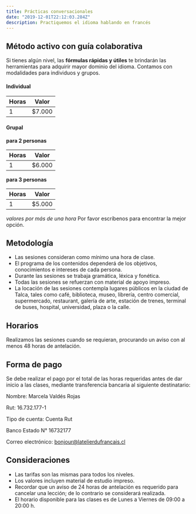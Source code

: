 ```yaml
---
title: Prácticas conversacionales
date: "2019-12-01T22:12:03.284Z"
description: Practiquemos el idioma hablando en francés
---
```


## Método activo con guía colaborativa

Si tienes algún nivel, las **fórmulas rápidas y útiles** te brindarán las herramientas para adquirir mayor dominio del idioma. Contamos con modalidades para individuos y grupos.

#### Individual

|Horas|Valor|
|---|---|
|1 | $7.000 |

#### Grupal

**para 2 personas**

| Horas | Valor |
| ------ | ------ |
| 1 | $6.000 |

**para 3 personas**

| Horas | Valor |
| ------ | ------ |
| 1 | $5.000 |

*valores por más de una hora*
Por favor escríbenos para encontrar la mejor opción.

## Metodología

- Las sesiones consideran como mínimo una hora de clase.
- El programa de los contenidos dependerá de los objetivos, conocimientos e intereses de cada persona.
- Durante las sesiones se trabaja gramática, léxica y fonética.
- Todas las sesiones se refuerzan con material de apoyo impreso.
- La locación de las sesiones contempla lugares públicos en la ciudad de Talca, tales como café, biblioteca, museo, librería, centro comercial, supermercado, restaurant, galería de arte, estación de trenes, terminal de buses, hospital, universidad, plaza o la calle.

## Horarios

Realizamos las sesiones cuando se requieran, procurando un aviso con al menos 48 horas de antelación.

## Forma de pago

Se debe realizar el pago por el total de las horas requeridas antes de dar inicio a las clases, mediante transferencia bancaria al siguiente destinatario:

Nombre: Marcela Valdés Rojas

Rut: 16.732.177-1

Tipo de cuenta: Cuenta Rut

Banco Estado N° 16732177

Correo electrónico: bonjour@latelierdufrancais.cl

## Consideraciones

- Las tarifas son las mismas para todos los niveles.
- Los valores incluyen material de estudio impreso.
- Recordar que un aviso de 24 horas de antelación es requerido para cancelar una lección; de lo contrario se considerará realizada.
- El horario disponible para las clases es de Lunes a Viernes de 09:00 a 20:00 h.
